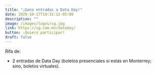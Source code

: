 ```yaml
---
title: "¡Gana entradas a Data Day!"
date: 2020-10-17T14:31:12-05:00
description: ""
image: /images/logos/sg.jpg
link: https://sg.com.mx/dataday/
button: ¡Quiero participar!
draft: false
---
```


Rifa de: 

- 2 entradas de Data Day (boletos presenciales si estás en Monterrey; sino, boletos virtuales). 
